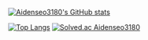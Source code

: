 [![Aidenseo3180's GitHub stats](https://github-readme-stats.vercel.app/api?username=Aidenseo3180&theme=dark&show_icons=true)](https://github.com/Aidenseo3180/github-readme-stats)

[![Top Langs](https://github-readme-stats.vercel.app/api/top-langs/?username=Aidenseo3180&layout=compact)](https://github.com/Aidenseo3180/github-readme-stats)
[![Solved.ac Aidenseo3180](http://mazassumnida.wtf/api/mini/generate_badge?boj=una)](https://solved.ac/una)

